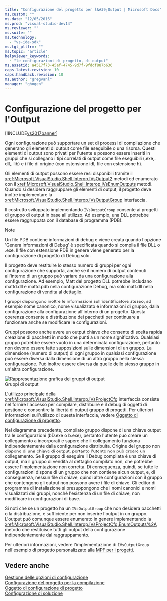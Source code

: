 ```yaml
---
title: "Configurazione del progetto per l&#39;Output | Microsoft Docs"
ms.custom: ""
ms.date: "12/05/2016"
ms.prod: "visual-studio-dev14"
ms.reviewer: ""
ms.suite: ""
ms.technology: 
  - "vs-ide-sdk"
ms.tgt_pltfrm: ""
ms.topic: "article"
helpviewer_keywords: 
  - "le configurazioni di progetto, di output"
ms.assetid: a4517f73-45af-4745-9d7f-9fddf887b636
caps.latest.revision: 10
caps.handback.revision: 10
ms.author: "gregvanl"
manager: "ghogen"
---
```

# Configurazione del progetto per l&#39;Output
[!INCLUDE[vs2017banner](../../code-quality/includes/vs2017banner.md)]

Ogni configurazione può supportare un set di processi di compilazione che generano gli elementi di output come file eseguibile o una risorsa. Questi elementi di output sono privati per l'utente e possono essere inseriti in gruppi che si collegano i tipi correlati di output come file eseguibili \(.exe,. dll,. lib\) e i file di origine \(con estensione idl, file con estensione h\).  
  
 Gli elementi di output possono essere resi disponibili tramite il <xref:Microsoft.VisualStudio.Shell.Interop.IVsOutput2> metodi ed enumerato con il <xref:Microsoft.VisualStudio.Shell.Interop.IVsEnumOutputs> metodi. Quando si desidera raggruppare gli elementi di output, il progetto deve inoltre implementare la <xref:Microsoft.VisualStudio.Shell.Interop.IVsOutputGroup> interfaccia.  
  
 Il costrutto sviluppato implementando `IVsOutputGroup` consente ai progetti di gruppo di output in base all'utilizzo. Ad esempio, una DLL potrebbe essere raggruppata con il database di programma \(PDB\).  
  
> [!NOTE]
>  Un file PDB contiene informazioni di debug e viene creata quando l'opzione 'Genera informazioni di Debug' è specificata quando si compila il file DLL o .exe. Il file con estensione PDB in genere viene generato per la configurazione di progetto di Debug solo.  
  
 Il progetto deve restituire lo stesso numero di gruppi per ogni configurazione che supporta, anche se il numero di output contenuti all'interno di un gruppo può variare da una configurazione alla configurazione. Ad esempio, Matt del progetto DLL potrebbe includano mattd.dll e mattd.pdb nella configurazione Debug, ma solo matt.dll nella configurazione di vendita al dettaglio.  
  
 I gruppi dispongono inoltre le informazioni sull'identificatore stesso, ad esempio nome canonico, nome visualizzato e informazioni di gruppo, dalla configurazione alla configurazione all'interno di un progetto. Questa coerenza consente e distribuzione dei pacchetti per continuare a funzionare anche se modificare le configurazioni.  
  
 Gruppi possono anche avere un output chiave che consente di scelta rapida creazione di pacchetti in modo che punti a un nome significativo. Qualsiasi gruppo potrebbe essere vuoto in una determinata configurazione, pertanto non devono essere fatte supposizioni sulle dimensioni di un gruppo. La dimensione \(numero di output\) di ogni gruppo in qualsiasi configurazione può essere diversa dalla dimensione di un altro gruppo nella stessa configurazione. Può inoltre essere diversa da quelle dello stesso gruppo in un'altra configurazione.  
  
 ![Rappresentazione grafica dei gruppi di output](../../extensibility/internals/media/vsoutputgroups.png "vsOutputGroups")  
Gruppi di output  
  
 L'utilizzo principale della <xref:Microsoft.VisualStudio.Shell.Interop.IVsProjectCfg> interfaccia consiste nel fornire l'accesso per compilare, distribuire e il debug di oggetti di gestione e consentire la libertà di output gruppo di progetti. Per ulteriori informazioni sull'utilizzo di questa interfaccia, vedere [Oggetto di configurazione di progetto](../../extensibility/internals/project-configuration-object.md).  
  
 Nel diagramma precedente, compilato gruppo dispone di una chiave output tra le configurazioni \(bD.exe o b.exe\), pertanto l'utente può creare un collegamento a incorporati e sapere che il collegamento funziona indipendentemente dalla configurazione distribuita. Origine del gruppo non dispone di una chiave di output, pertanto l'utente non può creare un collegamento. Se il gruppo di eseguire il Debug compilata è una chiave di output, ma il gruppo di vendita al dettaglio compilato non, che potrebbe essere l'implementazione non corretta. Di conseguenza, quindi, se tutte le configurazioni dispone di un gruppo che non contiene alcun output, e, di conseguenza, nessun file di chiave, quindi altre configurazioni con il gruppo che contengono gli output non possono avere i file di chiave. Gli editor di programma di installazione si presuppongono che i nomi canonici e nomi visualizzati dei gruppi, nonché l'esistenza di un file di chiave, non modificare in configurazioni di base.  
  
 Si noti che se un progetto ha un `IVsOutputGroup` che non desidera pacchetti o la distribuzione, è sufficiente per non inserire l'output in un gruppo. L'output può comunque essere enumerato in genere implementando la <xref:Microsoft.VisualStudio.Shell.Interop.IVsProjectCfg.EnumOutputs%2A> metodo che restituisce tutti gli output della configurazione indipendentemente dal raggruppamento.  
  
 Per ulteriori informazioni, vedere l'implementazione di `IVsOutputGroup` nell'esempio di progetto personalizzato alla [MPF per i progetti](http://mpfproj12.codeplex.com).  
  
## Vedere anche  
 [Gestione delle opzioni di configurazione](../../extensibility/internals/managing-configuration-options.md)   
 [Configurazione del progetto per la compilazione](../../extensibility/internals/project-configuration-for-building.md)   
 [Oggetto di configurazione di progetto](../../extensibility/internals/project-configuration-object.md)   
 [Configurazione di soluzione](../../extensibility/internals/solution-configuration.md)
